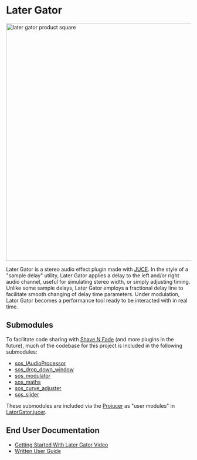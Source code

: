 # Later Gator
<img width="647" alt="later gator product square" src="https://github.com/MasonSelf/SynthsOfSelf_LaterGator/assets/55724853/942a88db-eee7-47e1-850a-e821430d07f8">

Later Gator is a stereo audio effect plugin made with [JUCE](https://github.com/juce-framework/JUCE). In the style of a "sample delay" utility, 
Later Gator applies a delay to the left and/or right audio channel, 
useful for simulating stereo width, or simply adjusting timing. Unlike some sample delays, Later Gator employs a 
fractional delay line to facilitate smooth changing of delay time parameters. Under modulation, Lator Gator becomes
a performance tool ready to be interacted with in real time. 

## Submodules

To facilitate code sharing with [Shave N Fade](https://github.com/MasonSelf/SynthsOfSelf_ShaveNFade) 
(and more plugins in the future), much of the codebase for this project is included in the following submodules:
* [sos_IAudioProcessor](https://github.com/MasonSelf/sos_IAudioProcessor)
* [sos_drop_down_window](https://github.com/MasonSelf/sos_drop_down_window)
* [sos_modulator](https://github.com/MasonSelf/sos_modulator)
* [sos_maths](https://github.com/MasonSelf/sos_maths)
* [sos_curve_adjuster](https://github.com/MasonSelf/sos_curve_adjuster)
* [sos_slider](https://github.com/MasonSelf/sos_sliders)

These submodules are included via the [Projucer](https://docs.juce.com/master/tutorial_new_projucer_project.html) as 
"user modules" in 
[LatorGator.jucer](https://github.com/MasonSelf/SynthsOfSelf_LaterGator/blob/main/LaterGator.jucer). 

## End User Documentation

* [Getting Started With Later Gator Video](https://youtu.be/ejBIt9U87zo?si=i24O7zv_caMcFMyN)
* [Written User Guide](https://www.masonself.com/later-gator-manual)




